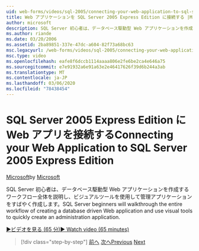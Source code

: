 ```yaml
---
uid: web-forms/videos/sql-2005/connecting-your-web-application-to-sql-server-2005-express-edition
title: Web アプリケーションを SQL Server 2005 Express Edition に接続する |Microsoft Docs
author: microsoft
description: SQL Server 初心者は、データベース駆動型 Web アプリケーションを作成するワークフロー全体を説明し、ビジュアルツールを使用して管理者をすばやく作成します...
ms.author: riande
ms.date: 03/20/2006
ms.assetid: 2ba89851-337e-47dc-a604-82f73a68bc63
msc.legacyurl: /web-forms/videos/sql-2005/connecting-your-web-application-to-sql-server-2005-express-edition
msc.type: video
ms.openlocfilehash: eafe8f6dccb1114aaaa806e2fe6be2ca4e646a75
ms.sourcegitcommit: e7e91932a6e91a63e2e46417626f39d6b244a3ab
ms.translationtype: MT
ms.contentlocale: ja-JP
ms.lasthandoff: 03/06/2020
ms.locfileid: "78438454"
---
```

# <a name="connecting-your-web-application-to-sql-server-2005-express-edition"></a><span data-ttu-id="01bc8-103">SQL Server 2005 Express Edition に Web アプリを接続する</span><span class="sxs-lookup"><span data-stu-id="01bc8-103">Connecting your Web Application to SQL Server 2005 Express Edition</span></span>

<span data-ttu-id="01bc8-104">[Microsoft](https://github.com/microsoft)</span><span class="sxs-lookup"><span data-stu-id="01bc8-104">by [Microsoft](https://github.com/microsoft)</span></span>

<span data-ttu-id="01bc8-105">SQL Server 初心者は、データベース駆動型 Web アプリケーションを作成するワークフロー全体を説明し、ビジュアルツールを使用して管理アプリケーションをすばやく作成します。</span><span class="sxs-lookup"><span data-stu-id="01bc8-105">SQL Server beginners will walkthrough the entire workflow of creating a database driven Web application and use visual tools to quickly create an administration application.</span></span>

[<span data-ttu-id="01bc8-106">&#9654;ビデオを見る (65 分)</span><span class="sxs-lookup"><span data-stu-id="01bc8-106">&#9654; Watch video (65 minutes)</span></span>](https://channel9.msdn.com/Blogs/ASP-NET-Site-Videos/connecting-your-web-application-to-sql-server-2005-express-edition)

> [!div class="step-by-step"]
> <span data-ttu-id="01bc8-107">[前へ](understanding-security-and-network-connectivity.md)
> [次へ](using-sql-server-management-studio.md)</span><span class="sxs-lookup"><span data-stu-id="01bc8-107">[Previous](understanding-security-and-network-connectivity.md)
[Next](using-sql-server-management-studio.md)</span></span>
